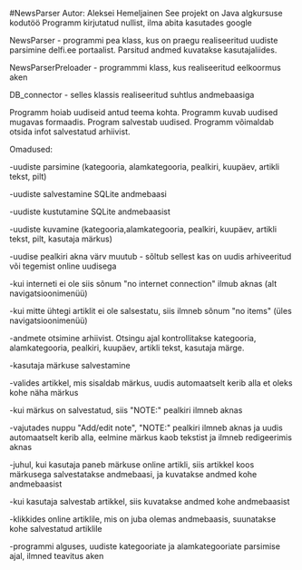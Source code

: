 #NewsParser
Autor: Aleksei Hemeljainen 
See projekt on Java algkursuse kodutöö
Programm kirjutatud nullist, ilma abita kasutades google




NewsParser - programmi pea klass, kus on praegu realiseeritud uudiste parsimine delfi.ee portaalist. Parsitud andmed kuvatakse kasutajaliides.

NewsParserPreloader - programmmi klass, kus realiseeritud eelkoormus aken

DB_connector - selles klassis realiseeritud suhtlus andmebaasiga




Programm hoiab uudiseid antud teema kohta. Programm kuvab uudised mugavas formaadis. Program salvestab uudised. Programm võimaldab otsida infot salvestatud arhiivist.

Omadused:

-uudiste parsimine (kategooria, alamkategooria, pealkiri, kuupäev, artikli tekst, pilt)

-uudiste salvestamine SQLite andmebaasi

-uudiste kustutamine SQLite andmebaasist

-uudiste kuvamine (kategooria,alamkategooria, pealkiri, kuupäev, artikli tekst, pilt, kasutaja märkus)

-uudise pealkiri akna värv muutub - sõltub sellest kas on uudis arhiveeritud või tegemist online uudisega



-kui interneti ei ole siis sõnum "no internet connection" ilmub aknas (alt navigatsioonimenüü)

-kui mitte ühtegi artiklit ei ole salsestatu, siis ilmneb sõnum "no items" (üles navigatsioonimenüü)


-andmete otsimine arhiivist. Otsingu  ajal kontrollitakse kategooria, alamkategooria, pealkiri, kuupäev, artikli tekst, kasutaja märge.


-kasutaja märkuse salvestamine

-valides artikkel, mis sisaldab märkus, uudis automaatselt kerib alla et oleks kohe näha märkus

-kui märkus on salvestatud, siis "NOTE:" pealkiri ilmneb aknas

-vajutades nuppu  "Add/edit note", "NOTE:" pealkiri ilmneb aknas ja uudis automaatselt kerib alla, eelmine märkus kaob tekstist ja ilmneb redigeerimis aknas

-juhul, kui kasutaja paneb märkuse online artikli, siis artikkel koos märkusega salvestatakse andmebaasi, ja  kuvatakse andmed kohe andmebaasist

-kui kasutaja salvestab artikkel, siis kuvatakse andmed kohe andmebaasist

-klikkides online artiklile, mis on juba olemas andmebaasis, suunatakse kohe salvestatud artiklile

-programmi alguses, uudiste kategooriate ja alamkategooriate parsimise ajal, ilmned teavitus aken



